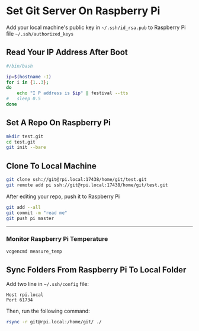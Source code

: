 # Set Git Server On Raspberry Pi

Add your local machine's public key in `~/.ssh/id_rsa.pub` to Raspberry Pi file `~/.ssh/authorized_keys`

## Read Your IP Address After Boot

```sh
#/bin/bash

ip=$(hostname -I)
for i in {1..3};
do
	echo "I P address is $ip" | festival --tts
#	sleep 0.5
done
```


## Set A Repo On Raspberry Pi

```sh
mkdir test.git
cd test.git
git init --bare
```

## Clone To Local Machine

```sh
git clone ssh://git@rpi.local:17438/home/git/test.git
git remote add pi ssh://git@rpi.local:17438/home/git/test.git
```

After editing your repo, push it to Raspberry Pi

```sh
git add --all
git commit -m "read me"
git push pi master
```

---

### Monitor Raspberry Pi Temperature

```sh
vcgencmd measure_temp
```

## Sync Folders From Raspberry Pi To Local Folder

Add two line in `~/.ssh/config` file:

```
Host rpi.local
Port 61734
```

Then, run the following command:

```sh
rsync -r git@rpi.local:/home/git/ ./
```

